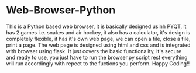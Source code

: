 # Web-Browser-Python
This is a Python based web browser, it is basically designed usinh PYQT, it has 2 games i.e. snakes and air hockey, it also has a 
calculator, it's design is completely flexible, it has it's own web page, we can open a file, close a file, print a page.
The web page is designed using html and css and is integrated with browser using flask. It just covers the basic functionality, 
it's secure and ready to use, you just have to run the browser.py script rest everything will run accordingly with repect to the 
fuctions you perform.
Happy Coding!!
